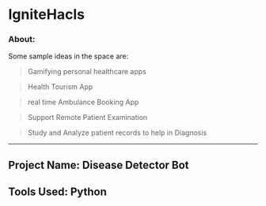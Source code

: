 # IgniteHacls

### About: 
Some sample ideas in the space are:

> Gamifying personal healthcare apps

> Health Tourism App

> real time Ambulance Booking App

> Support Remote Patient Examination

> Study and Analyze patient records to help in Diagnosis
<hr>

## Project Name: Disease Detector Bot

## Tools Used: Python
